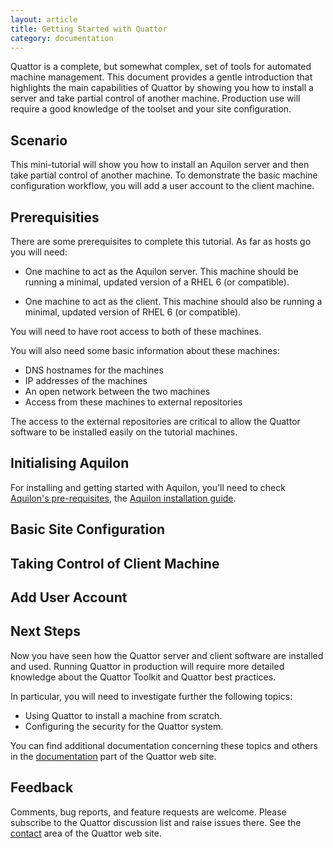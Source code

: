 ```yaml
---
layout: article
title: Getting Started with Quattor
category: documentation
---
```


Quattor is a complete, but somewhat complex, set of tools for
automated machine management.  This document provides a gentle
introduction that highlights the main capabilities of Quattor by
showing you how to install a server and take partial control of
another machine.  Production use will require a good knowledge of the
toolset and your site configuration.

Scenario
--------

This mini-tutorial will show you how to install an Aquilon server and
then take partial control of another machine.  To demonstrate the
basic machine configuration workflow, you will add a user account to
the client machine.

Prerequisities
--------------

There are some prerequisites to complete this tutorial.  As far as
hosts go you will need:

* One machine to act as the Aquilon server.  This machine should be
  running a minimal, updated version of a RHEL 6 (or compatible).

* One machine to act as the client.  This machine should also be
  running a minimal, updated version of RHEL 6 (or compatible).

You will need to have root access to both of these machines.

You will also need some basic information about these machines:

* DNS hostnames for the machines
* IP addresses of the machines
* An open network between the two machines
* Access from these machines to external repositories

The access to the external repositories are critical to allow the
Quattor software to be installed easily on the tutorial machines.

Initialising Aquilon
------------------

For installing and getting started with Aquilon, you'll need to check
[Aquilon's pre-requisites](/documentation/2012/10/31/aquilon-prerequisites.html), the
[Aquilon installation guide](/documentation/2020-10-31-install-aquilon.html).

Basic Site Configuration
------------------------

Taking Control of Client Machine
--------------------------------

Add User Account
----------------

Next Steps
----------

Now you have seen how the Quattor server and client software are
installed and used.  Running Quattor in production will require more
detailed knowledge about the Quattor Toolkit and Quattor best
practices.

In particular, you will need to investigate further the following
topics:

* Using Quattor to install a machine from scratch.
* Configuring the security for the Quattor system.

You can find additional documentation concerning these topics and
others in the [documentation][qdocs] part of the Quattor web site.

Feedback
--------

Comments, bug reports, and feature requests are welcome.  Please
subscribe to the Quattor discussion list and raise issues there.  See
the [contact][qcontacts] area of the Quattor web site.

[qdocs]: http://quattor.org/documentation/
[qcontacts]: http://quattor.org/contacts/
[aqyum]: http://yum.quattor.org/aquilon/
